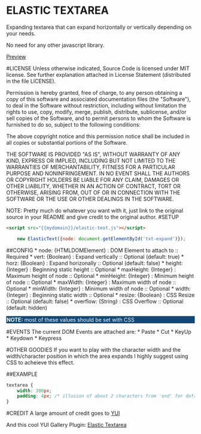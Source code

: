 ELASTIC TEXTAREA
=================
Expanding textarea that can expand horizontally or vertically depending on your needs.

No need for any other javascript library.

[Preview](http://chrisgeo.github.com/elastic-textarea/)

#LICENSE
Unless otherwise indicated, Source Code is licensed under MIT license.
See further explanation attached in License Statement (distributed in the file
LICENSE).

Permission is hereby granted, free of charge, to any person obtaining a copy of
this software and associated documentation files (the "Software"), to deal in
the Software without restriction, including without limitation the rights to
use, copy, modify, merge, publish, distribute, sublicense, and/or sell copies
of the Software, and to permit persons to whom the Software is furnished to do
so, subject to the following conditions:

The above copyright notice and this permission notice shall be included in all
copies or substantial portions of the Software.

THE SOFTWARE IS PROVIDED "AS IS", WITHOUT WARRANTY OF ANY KIND, EXPRESS OR
IMPLIED, INCLUDING BUT NOT LIMITED TO THE WARRANTIES OF MERCHANTABILITY,
FITNESS FOR A PARTICULAR PURPOSE AND NONINFRINGEMENT. IN NO EVENT SHALL THE
AUTHORS OR COPYRIGHT HOLDERS BE LIABLE FOR ANY CLAIM, DAMAGES OR OTHER
LIABILITY, WHETHER IN AN ACTION OF CONTRACT, TORT OR OTHERWISE, ARISING FROM,
OUT OF OR IN CONNECTION WITH THE SOFTWARE OR THE USE OR OTHER DEALINGS IN THE
SOFTWARE.

NOTE:
Pretty much do whatever you want with it, just link to the original source in your README and give credit to the original author.
#SETUP
```html
<script src="{{mydomain}}/elastic-text.js"></script>
```

```javascript
    new ElasticText({node: document.getElementById('txt-expand')});
```

##CONFIG
    * node: {HTMLDOMElement} : DOM Element to attach to :: Required
    * vert: {Boolean} : Expand vertically :: Optional (default: true)
    * horz: {Boolean} : Expand horizonally :: Optional (default: false)
    * height: {Integer} : Beginning static height :: Optional
    * maxHeight: {Integer} : Maximum height of node :: Optional
    * minHeight: {Integer} : Minimum height of node :: Optional
    * maxWidth: {Integer} : Maximum width of node :: Optional
    * minWidth: {Integer} : Minimum width of node :: Optional
    * width: {Integer} : Beginning static width :: Optional
    * resize: {Boolean} : CSS Resize :: Optional (default: false)
    * overflow: {String} : CSS Overflow :: Optional (default: hidden)
<div style="background-color: #114878; color: #fff; border: 1px solid #0D385E;">
    <strong>NOTE:</strong> most of these values should be set with CSS
</div>

#EVENTS
The current DOM Events are attached are:
    * Paste
    * Cut
    * KeyUp
    * Keydown
    * Keypress

#OTHER GOODIES
If you want to play with the character width and the width/character position in which
the area expands I highly suggest using CSS to acheieve this effect.

##EXAMPLE
```css
textarea {
    width: 300px;
    padding: 4px; /* illusion of about 2 characters from 'end' for default font sets */
}
```
#CREDIT
A large amount of credit goes to [YUI](http://yuilibrary.com)

And this cool YUI Gallery Plugin: [Elastic Textarea](https://github.com/jingoro/yui3-elastic-textarea)



